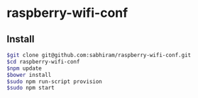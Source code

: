 # raspberry-wifi-conf

## Install

```sh
$git clone git@github.com:sabhiram/raspberry-wifi-conf.git
$cd raspberry-wifi-conf
$npm update
$bower install
$sudo npm run-script provision
$sudo npm start
```
